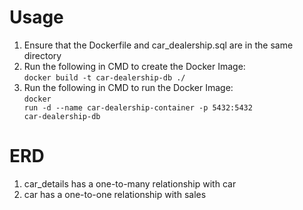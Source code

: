 # Usage
1. Ensure that the Dockerfile and car_dealership.sql are in the same directory
2. Run the following in CMD to create the Docker Image: <br>
    <code>docker build -t car-dealership-db ./</code>
3. Run the following in CMD to run the Docker Image: <br>
    <code>docker run -d --name car-dealership-container -p 5432:5432 car-dealership-db</code>
    
# ERD
1. car_details has a one-to-many relationship with car
2. car has a one-to-one relationship with sales